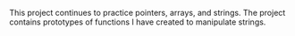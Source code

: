 This project continues to practice pointers, arrays, and strings. The project contains prototypes of functions I have created to manipulate strings.